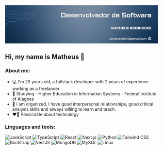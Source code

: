 <div align="center">
  <br />
    <a href="https://youtu.be/Ahwoks_dawU?feature=shared" target="_blank">
      <img src="1710792147541.jpg" alt="Project Banner">
    </a>
  <br />
</div>

## Hi, my name is Matheus 👋


### About me:
  <ul>
    <li>💻 I'm 23 years old, a fullstack developer with 2 years of experience working as a freelancer</li>
    <li>📒 Studying - Higher Education in Information Systems - Federal Institute of Alagoas</li>
    <li>🚀 I am organized, I have good interpersonal relationships, good critical analysis skills and always willing to learn and teach.</li>
    <li>❤️‍🔥 Passionate about technology</li>
  </ul>

### Linguages and tools:

<div>
  <img src="https://img.shields.io/badge/-JavaScript-black?style=for-the-badge&logo=javascript&logoColor=F7DF1E&color=000000" alt="JavaScript" />
  <img src="https://img.shields.io/badge/-TypeScript-blue?style=for-the-badge&logo=typescript&logoColor=3178C6&color=007ACC" alt="TypeScript" />
  <img src="https://img.shields.io/badge/-React-blue?style=for-the-badge&logo=react&logoColor=61DAFB&color=282c34" alt="React" />
  <img src="https://img.shields.io/badge/-Next.js-black?style=for-the-badge&logo=next.js&logoColor=white&color=000000" alt="Next.js" />
  <img src="https://img.shields.io/badge/-Python-yellow?style=for-the-badge&logo=python&logoColor=white&color=3776AB" alt="Python" />
  <img src="https://img.shields.io/badge/-Tailwind%20CSS-blue?style=for-the-badge&logo=tailwindcss&logoColor=white&color=38B2AC" alt="Tailwind CSS" />
  <img src="https://img.shields.io/badge/-Bootstrap-purple?style=for-the-badge&logo=bootstrap&logoColor=white&color=563D7C" alt="Bootstrap" />
  <img src="https://img.shields.io/badge/-NestJS-E0234E?style=for-the-badge&logo=nestjs&logoColor=white&color=E0234E" alt="NestJS" />
  <img src="https://img.shields.io/badge/-MongoDB-green?style=for-the-badge&logo=mongodb&logoColor=white&color=47A248" alt="MongoDB" />
  <img src="https://img.shields.io/badge/-MySQL-blue?style=for-the-badge&logo=mysql&logoColor=white&color=4479A1" alt="MySQL" />
  <img src="https://img.shields.io/badge/-Linux-black?style=for-the-badge&logo=linux&logoColor=white&color=000000" alt="Linux" />
</div>

